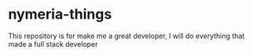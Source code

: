 # nymeria-things
This repository is for make me a great developer, I will do everything that made a full stack developer
